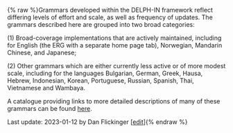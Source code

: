 {% raw %}Grammars developed within the DELPH-IN framework reflect differing levels of effort and scale, as well as frequency of updates.  The grammars described here are grouped into two broad categories:

(1) Broad-coverage implementations that are actively maintained, including for English (the ERG with a separate home page tab), Norwegian, Mandarin Chinese, and Japanese;

(2) Other grammars which are either currently less active or of more modest scale, including for the languages Bulgarian, German, Greek, Hausa, Hebrew, Indonesian, Korean, Portuguese, Russian, Spanish, Thai, Vietnamese and Wambaya.

A catalogue providing links to more detailed descriptions of many of these grammars can be found [here](https://delph-in.github.io/docs/grammars/GrammarCatalogue).

Last update: 2023-01-12 by Dan Flickinger [[edit](https://github.com/delph-in/docs/wiki/GrammarsOverview/_edit)]{% endraw %}